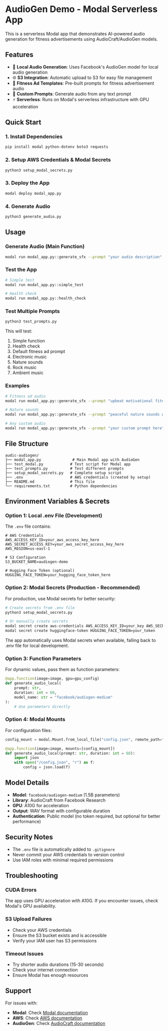 # AudioGen Demo - Modal Serverless App

This is a serverless Modal app that demonstrates AI-powered audio generation for fitness advertisements using AudioCraft/AudioGen models.

## Features

- 🎵 **Local Audio Generation**: Uses Facebook's AudioGen model for local audio generation
- 🌐 **S3 Integration**: Automatic upload to S3 for easy file management
- 🏃 **Fitness Ad Templates**: Pre-built prompts for fitness advertisement audio
- 🔧 **Custom Prompts**: Generate audio from any text prompt
- ⚡ **Serverless**: Runs on Modal's serverless infrastructure with GPU acceleration

## Quick Start

### 1. Install Dependencies

```bash
pip install modal python-dotenv boto3 requests
```

### 2. Setup AWS Credentials & Modal Secrets

```bash
python3 setup_modal_secrets.py
```

### 3. Deploy the App

```bash
modal deploy modal_app.py
```

### 4. Generate Audio

```bash
python3 generate_audio.py
```

## Usage

### Generate Audio (Main Function)

```bash
modal run modal_app.py::generate_sfx --prompt "your audio description" --duration 60
```

### Test the App

```bash
# Simple test
modal run modal_app.py::simple_test

# Health check
modal run modal_app.py::health_check
```

### Test Multiple Prompts

```bash
python3 test_prompts.py
```

This will test:
1. Simple function
2. Health check
3. Default fitness ad prompt
4. Electronic music
5. Nature sounds
6. Rock music
7. Ambient music

### Examples

```bash
# Fitness ad audio
modal run modal_app.py::generate_sfx --prompt "upbeat motivational fitness music" --duration 30

# Nature sounds
modal run modal_app.py::generate_sfx --prompt "peaceful nature sounds with birds and water" --duration 45

# Any custom audio
modal run modal_app.py::generate_sfx --prompt "your custom prompt here" --duration 60
```

## File Structure

```
audic-audiogen/
├── modal_app.py              # Main Modal app with AudioGen
├── test_modal.py            # Test script for Modal app
├── test_prompts.py          # Test different prompts
├── setup_modal_secrets.py   # Complete setup script
├── .env                     # AWS credentials (created by setup)
├── README.md                # This file
└── requirements.txt         # Python dependencies
```

## Environment Variables & Secrets

### Option 1: Local .env File (Development)
The `.env` file contains:

```env
# AWS Credentials
AWS_ACCESS_KEY_ID=your_aws_access_key_here
AWS_SECRET_ACCESS_KEY=your_aws_secret_access_key_here
AWS_REGION=us-east-1

# S3 Configuration
S3_BUCKET_NAME=audiogen-demo

# Hugging Face Token (optional)
HUGGING_FACE_TOKEN=your_hugging_face_token_here
```

### Option 2: Modal Secrets (Production - Recommended)
For production, use Modal secrets for better security:

```bash
# Create secrets from .env file
python3 setup_modal_secrets.py

# Or manually create secrets
modal secret create aws-credentials AWS_ACCESS_KEY_ID=your_key AWS_SECRET_ACCESS_KEY=your_secret AWS_REGION=us-east-1 S3_BUCKET_NAME=audiogen-demo
modal secret create huggingface-token HUGGING_FACE_TOKEN=your_token
```

The app automatically uses Modal secrets when available, falling back to .env file for local development.

### Option 3: Function Parameters
For dynamic values, pass them as function parameters:

```python
@app.function(image=image, gpu=gpu_config)
def generate_audio_local(
    prompt: str, 
    duration: int = 60,
    model_name: str = "facebook/audiogen-medium"
):
    # Use parameters directly
```

### Option 4: Modal Mounts
For configuration files:

```python
config_mount = modal.Mount.from_local_file("config.json", remote_path="/config.json")

@app.function(image=image, mounts=[config_mount])
def generate_audio_local(prompt: str, duration: int = 60):
    import json
    with open("/config.json", "r") as f:
        config = json.load(f)
```

## Model Details

- **Model**: `facebook/audiogen-medium` (1.5B parameters)
- **Library**: AudioCraft from Facebook Research
- **GPU**: A10G for acceleration
- **Output**: WAV format with configurable duration
- **Authentication**: Public model (no token required, but optional for better performance)

## Security Notes

- The `.env` file is automatically added to `.gitignore`
- Never commit your AWS credentials to version control
- Use IAM roles with minimal required permissions

## Troubleshooting

### CUDA Errors
The app uses GPU acceleration with A10G. If you encounter issues, check Modal's GPU availability.

### S3 Upload Failures
- Check your AWS credentials
- Ensure the S3 bucket exists and is accessible
- Verify your IAM user has S3 permissions

### Timeout Issues
- Try shorter audio durations (15-30 seconds)
- Check your internet connection
- Ensure Modal has enough resources

## Support

For issues with:
- **Modal**: Check [Modal documentation](https://modal.com/docs)
- **AWS**: Check [AWS documentation](https://docs.aws.amazon.com)
- **AudioGen**: Check [AudioCraft documentation](https://github.com/facebookresearch/audiocraft) 